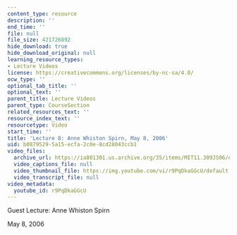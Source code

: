 ```yaml
---
content_type: resource
description: ''
end_time: ''
file: null
file_size: 421726892
hide_download: true
hide_download_original: null
learning_resource_types:
- Lecture Videos
license: https://creativecommons.org/licenses/by-nc-sa/4.0/
ocw_type: ''
optional_tab_title: ''
optional_text: ''
parent_title: Lecture Videos
parent_type: CourseSection
related_resources_text: ''
resource_index_text: ''
resourcetype: Video
start_time: ''
title: 'Lecture 8: Anne Whiston Spirn, May 8, 2006'
uid: b0879529-5a15-ecfa-2c0e-8cd28043ccb1
video_files:
  archive_url: https://ia801301.us.archive.org/35/items/MIT11.309JS06/ocw-11.309j-08may2006-220k_512kb.mp4
  video_captions_file: null
  video_thumbnail_file: https://img.youtube.com/vi/r9PqDkaGGcU/default.jpg
  video_transcript_file: null
video_metadata:
  youtube_id: r9PqDkaGGcU
---
```


Guest Lecture: Anne Whiston Spirn

May 8, 2006

